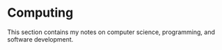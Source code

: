 # Computing

This section contains my notes on computer science, programming, and software development.
